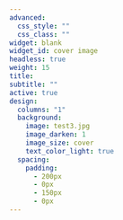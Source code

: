 ```yaml
---
advanced:
  css_style: ""
  css_class: ""
widget: blank
widget_id: cover image
headless: true
weight: 15
title: 
subtitle: ""
active: true
design:
  columns: "1"
  background:
    image: test3.jpg
    image_darken: 1
    image_size: cover
    text_color_light: true
  spacing:
    padding:
      - 200px
      - 0px
      - 150px
      - 0px
---
```

